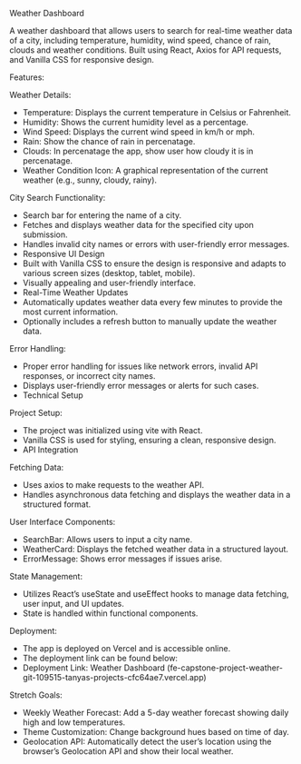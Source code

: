 Weather Dashboard

A weather dashboard that allows users to search for real-time weather data of a city, including temperature, humidity, wind speed, chance of rain, clouds and weather conditions. Built using React, Axios for API requests, and Vanilla CSS for responsive design.

Features:

Weather Details:
- Temperature: Displays the current temperature in Celsius or Fahrenheit.
- Humidity: Shows the current humidity level as a percentage.
- Wind Speed: Displays the current wind speed in km/h or mph.
- Rain: Show the chance of rain in percenatage.
- Clouds: In percenatage the app, show user how cloudy it is in percenatage.
- Weather Condition Icon: A graphical representation of the current weather (e.g., sunny, cloudy, rainy).

City Search Functionality:
- Search bar for entering the name of a city.
- Fetches and displays weather data for the specified city upon submission.
- Handles invalid city names or errors with user-friendly error messages.
- Responsive UI Design
- Built with Vanilla CSS to ensure the design is responsive and adapts to various screen sizes (desktop, tablet, mobile).
- Visually appealing and user-friendly interface.
- Real-Time Weather Updates
- Automatically updates weather data every few minutes to provide the most current information.
- Optionally includes a refresh button to manually update the weather data.
  
Error Handling: 
- Proper error handling for issues like network errors, invalid API responses, or incorrect city names.
- Displays user-friendly error messages or alerts for such cases.
- Technical Setup

Project Setup:
- The project was initialized using vite with React.
- Vanilla CSS is used for styling, ensuring a clean, responsive design.
- API Integration

Fetching Data:
- Uses axios to make requests to the weather API.
- Handles asynchronous data fetching and displays the weather data in a structured format.

User Interface Components:
- SearchBar: Allows users to input a city name.
- WeatherCard: Displays the fetched weather data in a structured layout.
- ErrorMessage: Shows error messages if issues arise.

State Management:
- Utilizes React’s useState and useEffect hooks to manage data fetching, user input, and UI updates.
- State is handled within functional components.

Deployment:
- The app is deployed on Vercel and is accessible online.
- The deployment link can be found below:
- Deployment Link: Weather Dashboard (fe-capstone-project-weather-git-109515-tanyas-projects-cfc64ae7.vercel.app)

Stretch Goals:

- Weekly Weather Forecast: Add a 5-day weather forecast showing daily high and low temperatures.
- Theme Customization: Change background hues based on time of day.
- Geolocation API: Automatically detect the user’s location using the browser’s Geolocation API and show their local weather.


